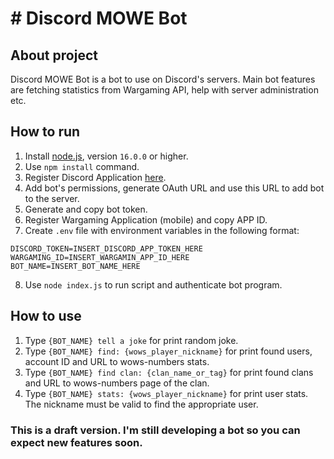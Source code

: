 # # Discord MOWE Bot

## About project

Discord MOWE Bot is a bot to use on Discord's servers. Main bot features are fetching statistics from Wargaming API, help with server administration etc.

## How to run

1. Install [node.js](https://nodejs.org/en/), version `16.0.0` or higher.
2. Use `npm install` command.
3. Register Discord Application [here](https://discord.com/developers/applications).
4. Add bot's permissions, generate OAuth URL and use this URL to add bot to the server.
5. Generate and copy bot token.
6. Register Wargaming Application (mobile) and copy APP ID.
7. Create `.env` file with environment variables in the following format:
```dotenv
DISCORD_TOKEN=INSERT_DISCORD_APP_TOKEN_HERE
WARGAMING_ID=INSERT_WARGAMIN_APP_ID_HERE
BOT_NAME=INSERT_BOT_NAME_HERE
```
8. Use `node index.js` to run script and authenticate bot program.

## How to use

1. Type `{BOT_NAME} tell a joke` for print random joke.
2. Type `{BOT_NAME} find: {wows_player_nickname}` for print found users, account ID and URL to wows-numbers stats.
3. Type `{BOT_NAME} find clan: {clan_name_or_tag}` for print found clans and URL to wows-numbers page of the clan.
4. Type `{BOT_NAME} stats: {wows_player_nickname}` for print user stats. The nickname must be valid to find the appropriate user.

### This is a draft version. I'm still developing a bot so you can expect new features soon.
